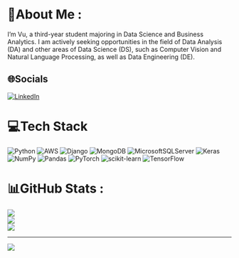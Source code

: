 # 💫About Me :
I’m Vu, a third-year student majoring in Data Science and Business Analytics. I am actively seeking opportunities in the field of Data Analysis (DA) and other areas of Data Science (DS), such as Computer Vision and Natural Language Processing, as well as Data Engineering (DE).

## 🌐Socials
[![LinkedIn](https://img.shields.io/badge/LinkedIn-%230077B5.svg?logo=linkedin&logoColor=white)](https://linkedin.com/in/https://www.linkedin.com/in/ng%E1%BB%8Dc-v%C5%A9-nguy%E1%BB%85n-10613b334/) 

# 💻Tech Stack
![Python](https://img.shields.io/badge/python-3670A0?style=for-the-badge&logo=python&logoColor=ffdd54) ![AWS](https://img.shields.io/badge/AWS-%23FF9900.svg?style=for-the-badge&logo=amazon-aws&logoColor=white) ![Django](https://img.shields.io/badge/django-%23092E20.svg?style=for-the-badge&logo=django&logoColor=white) ![MongoDB](https://img.shields.io/badge/MongoDB-%234ea94b.svg?style=for-the-badge&logo=mongodb&logoColor=white) ![MicrosoftSQLServer](https://img.shields.io/badge/Microsoft%20SQL%20Sever-CC2927?style=for-the-badge&logo=microsoft%20sql%20server&logoColor=white) ![Keras](https://img.shields.io/badge/Keras-%23D00000.svg?style=for-the-badge&logo=Keras&logoColor=white) ![NumPy](https://img.shields.io/badge/numpy-%23013243.svg?style=for-the-badge&logo=numpy&logoColor=white) ![Pandas](https://img.shields.io/badge/pandas-%23150458.svg?style=for-the-badge&logo=pandas&logoColor=white) ![PyTorch](https://img.shields.io/badge/PyTorch-%23EE4C2C.svg?style=for-the-badge&logo=PyTorch&logoColor=white) ![scikit-learn](https://img.shields.io/badge/scikit--learn-%23F7931E.svg?style=for-the-badge&logo=scikit-learn&logoColor=white) ![TensorFlow](https://img.shields.io/badge/TensorFlow-%23FF6F00.svg?style=for-the-badge&logo=TensorFlow&logoColor=white)
# 📊GitHub Stats :
![](https://github-readme-stats.vercel.app/api?username=NguyenVuDataMind&theme=radical&hide_border=false&include_all_commits=false&count_private=false)<br/>
![](https://github-readme-streak-stats.herokuapp.com/?user=NguyenVuDataMind&theme=radical&hide_border=false)<br/>
![](https://github-readme-stats.vercel.app/api/top-langs/?username=NguyenVuDataMind&theme=radical&hide_border=false&include_all_commits=false&count_private=false&layout=compact)

---
[![](https://visitcount.itsvg.in/api?id=NguyenVuDataMind&icon=0&color=0)](https://visitcount.itsvg.in)
